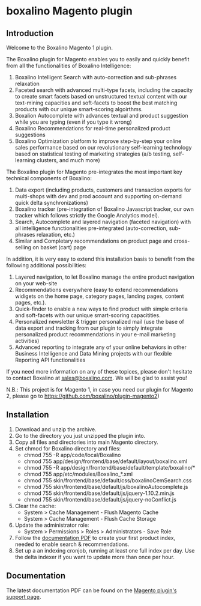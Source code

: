 # boxalino Magento plugin

## Introduction

Welcome to the  Boxalino Magento 1 plugin.

The Boxalino plugin for Magento enables you to easily and quickly benefit from all the functionalities of Boxalino Intelligence:

1. Boxalino Intelligent Search with auto-correction and sub-phrases relaxation
2. Faceted search with advanced multi-type facets, including the capacity to create smart facets based on unstructured textual content with our text-mining capacities and soft-facets to boost the best matching products with our unique smart-scoring algoirthms.
3. Boxalion Autocomplete with advances textual and product suggestion while you are typing (even if you type it wrong)
4. Boxalino Recommendations for real-time personalized product suggestions
5. Boxalino Optimization platform to improve step-by-step your online sales performance based on our revolutionary self-learning technology based on statistical testing of marketing strategies (a/b testing, self-learning clusters, and much more)

The Boxalino plugin for Magento pre-integrates the most important key technical components of Boxalino:

1. Data export (including products, customers and transaction exports for multi-shops with dev and prod account and supporting on-demand quick delta synchronizations)
2. Boxalino tracker (pre-integration of Boxalino Javascript tracker, our own tracker which follows strictly the Google Analytics model).
3. Search, Autocomplete and layered navigation (faceted navigation) with all intelligence functionalities pre-integrated (auto-correction, sub-phrases relaxation, etc.)
4. Similar and Completary recommendations on product page and cross-selling on basket (cart) page

In addition, it is very easy to extend this installation basis to benefit from the following additional possibilities:

1. Layered navigation, to let Boxalino manage the entire product navigation on your web-site
2. Recommendations everywhere (easy to extend recommendations widigets on the home page, category pages, landing pages, content pages, etc.).
3. Quick-finder to enable a new ways to find product with simple criteria and soft-facets with our unique smart-scoring capacitities.
4. Personalized newsletter & trigger personalized mail (use the base of data export and tracking from our plugin to simply integrate personalized product recommendations in your e-mail marketing activities)
5. Advanced reporting to integrate any of your online behaviors in other Business Intelligence and Data Mining projects with our flexible Reporting API functionalities

If you need more information on any of these topices, please don't hesitate to contact Boxalino at sales@boxalino.com. We will be glad to assist you!

N.B.: This project is for Magento 1, in case you need our plugin for Magento 2, please go to https://github.com/boxalino/plugin-magento2)

## Installation

1. Download and unzip the archive.
2. Go to the directory you just unzipped the plugin into.
3. Copy all files and directories into main Magento directory.
4. Set chmod for Boxalino directory and files:
    * chmod 755 -R app/code/local/Boxalino
    * chmod 755 app/design/frontend/base/default/layout/boxalino.xml
    * chmod 755 -R app/design/frontend/base/default/template/boxalino/*
    * chmod 755 app/etc/modules/Boxalino_*.xml
    * chmod 755 skin/frontend/base/default/css/boxalinoCemSearch.css
    * chmod 755 skin/frontend/base/default/js/boxalinoAutocomplete.js
    * chmod 755 skin/frontend/base/default/js/jquery-1.10.2.min.js
    * chmod 755 skin/frontend/base/default/js/jquery-noConflict.js
5. Clear the cache:
    * System > Cache Management - Flush Magento Cache
    * System > Cache Management - Flush Cache Storage
6. Update the administrator role:
    * System > Permissions > Roles > Administrators - Save Role
7. Follow the [documentation PDF](https://boxalino.zendesk.com/hc/en-gb/articles/203757896-Getting-started-with-the-boxalino-plugin-for-Magento) to create your first product index, needed to enable search & recommendations.
8. Set up a an indexing cronjob, running at least one full index per day. Use the delta indexer if you want to update more than once per hour.

## Documentation

The latest documentation PDF can be found on the [Magento plugin's support page](https://boxalino.zendesk.com/hc/en-gb/articles/203757896-Getting-started-with-the-boxalino-plugin-for-Magento).
